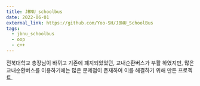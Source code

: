 ```yaml
---
title: JBNU_schoolbus
date: 2022-06-01
external_link: https://github.com/Yoo-SH/JBNU_SchoolBus
tags:
  - jbnu_schoolbus
  - oop
  - c++
---
```

전북대학교 총장님이 바뀌고 기존에 폐지되었었던, 교내순환버스가 부활 하였지만, 많은 교내순환버스를 이용하기에는 많은 문제점이 존재하여 이를 해결하기 위해 만든 프로젝트.



<!--more-->
